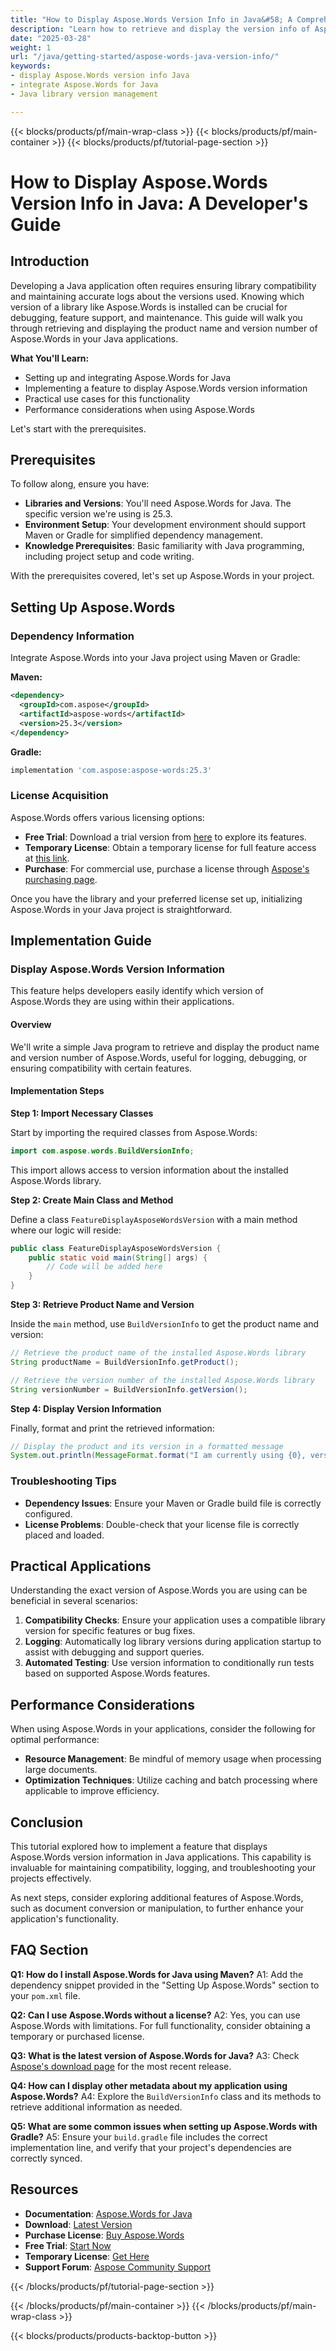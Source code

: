 ```yaml
---
title: "How to Display Aspose.Words Version Info in Java&#58; A Comprehensive Guide"
description: "Learn how to retrieve and display the version info of Aspose.Words for Java. Ensure compatibility, logging, and maintenance with this step-by-step guide."
date: "2025-03-28"
weight: 1
url: "/java/getting-started/aspose-words-java-version-info/"
keywords:
- display Aspose.Words version info Java
- integrate Aspose.Words for Java
- Java library version management

---
```


{{< blocks/products/pf/main-wrap-class >}}
{{< blocks/products/pf/main-container >}}
{{< blocks/products/pf/tutorial-page-section >}}


# How to Display Aspose.Words Version Info in Java: A Developer's Guide

## Introduction

Developing a Java application often requires ensuring library compatibility and maintaining accurate logs about the versions used. Knowing which version of a library like Aspose.Words is installed can be crucial for debugging, feature support, and maintenance. This guide will walk you through retrieving and displaying the product name and version number of Aspose.Words in your Java applications.

**What You'll Learn:**
- Setting up and integrating Aspose.Words for Java
- Implementing a feature to display Aspose.Words version information
- Practical use cases for this functionality
- Performance considerations when using Aspose.Words

Let's start with the prerequisites.

## Prerequisites

To follow along, ensure you have:

- **Libraries and Versions**: You'll need Aspose.Words for Java. The specific version we're using is 25.3.
- **Environment Setup**: Your development environment should support Maven or Gradle for simplified dependency management.
- **Knowledge Prerequisites**: Basic familiarity with Java programming, including project setup and code writing.

With the prerequisites covered, let's set up Aspose.Words in your project.

## Setting Up Aspose.Words

### Dependency Information

Integrate Aspose.Words into your Java project using Maven or Gradle:

**Maven:**
```xml
<dependency>
  <groupId>com.aspose</groupId>
  <artifactId>aspose-words</artifactId>
  <version>25.3</version>
</dependency>
```

**Gradle:**
```gradle
implementation 'com.aspose:aspose-words:25.3'
```

### License Acquisition

Aspose.Words offers various licensing options:
- **Free Trial**: Download a trial version from [here](https://releases.aspose.com/words/java/) to explore its features.
- **Temporary License**: Obtain a temporary license for full feature access at [this link](https://purchase.aspose.com/temporary-license/).
- **Purchase**: For commercial use, purchase a license through [Aspose's purchasing page](https://purchase.aspose.com/buy).

Once you have the library and your preferred license set up, initializing Aspose.Words in your Java project is straightforward.

## Implementation Guide

### Display Aspose.Words Version Information

This feature helps developers easily identify which version of Aspose.Words they are using within their applications.

#### Overview

We'll write a simple Java program to retrieve and display the product name and version number of Aspose.Words, useful for logging, debugging, or ensuring compatibility with certain features.

#### Implementation Steps

**Step 1: Import Necessary Classes**

Start by importing the required classes from Aspose.Words:
```java
import com.aspose.words.BuildVersionInfo;
```
This import allows access to version information about the installed Aspose.Words library.

**Step 2: Create Main Class and Method**

Define a class `FeatureDisplayAsposeWordsVersion` with a main method where our logic will reside:
```java
public class FeatureDisplayAsposeWordsVersion {
    public static void main(String[] args) {
        // Code will be added here
    }
}
```

**Step 3: Retrieve Product Name and Version**

Inside the `main` method, use `BuildVersionInfo` to get the product name and version:
```java
// Retrieve the product name of the installed Aspose.Words library
String productName = BuildVersionInfo.getProduct();

// Retrieve the version number of the installed Aspose.Words library
String versionNumber = BuildVersionInfo.getVersion();
```

**Step 4: Display Version Information**

Finally, format and print the retrieved information:
```java
// Display the product and its version in a formatted message
System.out.println(MessageFormat.format("I am currently using {0}, version number {1}!", productName, versionNumber));
```

### Troubleshooting Tips

- **Dependency Issues**: Ensure your Maven or Gradle build file is correctly configured.
- **License Problems**: Double-check that your license file is correctly placed and loaded.

## Practical Applications

Understanding the exact version of Aspose.Words you are using can be beneficial in several scenarios:
1. **Compatibility Checks**: Ensure your application uses a compatible library version for specific features or bug fixes.
2. **Logging**: Automatically log library versions during application startup to assist with debugging and support queries.
3. **Automated Testing**: Use version information to conditionally run tests based on supported Aspose.Words features.

## Performance Considerations

When using Aspose.Words in your applications, consider the following for optimal performance:
- **Resource Management**: Be mindful of memory usage when processing large documents.
- **Optimization Techniques**: Utilize caching and batch processing where applicable to improve efficiency.

## Conclusion

This tutorial explored how to implement a feature that displays Aspose.Words version information in Java applications. This capability is invaluable for maintaining compatibility, logging, and troubleshooting your projects effectively.

As next steps, consider exploring additional features of Aspose.Words, such as document conversion or manipulation, to further enhance your application's functionality.

## FAQ Section

**Q1: How do I install Aspose.Words for Java using Maven?**
A1: Add the dependency snippet provided in the "Setting Up Aspose.Words" section to your `pom.xml` file.

**Q2: Can I use Aspose.Words without a license?**
A2: Yes, you can use Aspose.Words with limitations. For full functionality, consider obtaining a temporary or purchased license.

**Q3: What is the latest version of Aspose.Words for Java?**
A3: Check [Aspose's download page](https://releases.aspose.com/words/java/) for the most recent release.

**Q4: How can I display other metadata about my application using Aspose.Words?**
A4: Explore the `BuildVersionInfo` class and its methods to retrieve additional information as needed.

**Q5: What are some common issues when setting up Aspose.Words with Gradle?**
A5: Ensure your `build.gradle` file includes the correct implementation line, and verify that your project's dependencies are correctly synced.

## Resources
- **Documentation**: [Aspose.Words for Java](https://reference.aspose.com/words/java/)
- **Download**: [Latest Version](https://releases.aspose.com/words/java/)
- **Purchase License**: [Buy Aspose.Words](https://purchase.aspose.com/buy)
- **Free Trial**: [Start Now](https://releases.aspose.com/words/java/)
- **Temporary License**: [Get Here](https://purchase.aspose.com/temporary-license/)
- **Support Forum**: [Aspose Community Support](https://forum.aspose.com/c/words/10)

{{< /blocks/products/pf/tutorial-page-section >}}

{{< /blocks/products/pf/main-container >}}
{{< /blocks/products/pf/main-wrap-class >}}

{{< blocks/products/products-backtop-button >}}
